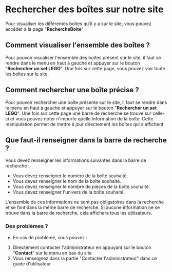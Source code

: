 # Rechercher des boîtes sur notre site

Pour visualiser les différentes boîtes qu'il y a sur le site, vous pouvez accéder à la page "**RechercheBoite**"

## Comment visualiser l'ensemble des boîtes ?

Pour pouvoir visualiser l'ensemble des boîtes présent sur le site, il faut se rendre dans le menu en haut à gauche et appuyer sur le bouton "**Rechercher un set LEGO**". Une fois sur cette page, vous pouvez voir toute les boîtes sur le site.

## Comment rechercher une boîte précise ?

Pour pouvoir rechercher une boîte présente sur le site, il faut se rendre dans le menu en haut à gauche et appuyer sur le bouton "**Rechercher un set LEGO**". Une fois sur cette page une barre de recherche se trouve sur celle-ci et vous pouvez noter n'importe quelle information de la boîte. Cette manipulation permet de mettre à jour directement les boîtes qui s'affichent.

## Que faut-il renseigner dans la barre de recherche ?

Vous devez renseigner les informations suivantes dans la barre de recherche :
- Vous devez renseigner le numéro de la boîte souhaité.
- Vous devez renseigner le nom de la boîte souhaité.
- Vous devez renseigner le nombre de pièces de la boîte souhaité.
- Vous devez renseigner l'univers de la boîte souhaité.

L'ensemble de ces informations ne sont pas obligatoires dans la recherche et se font dans la même barre de recherche. Si aucune information ne se trouve dans la barre de recherche, cela affichera tous les utilisateurs.

### Des problèmes ?

- En cas de problème, vous pouvez :
1. Directement contacter l'administrateur en appuyant sur le bouton "**Contact**" sur le menu en bas du site
2. Vous renseignez dans la partie "Contacter l'administrateur" dans ce guide d'utilisateur